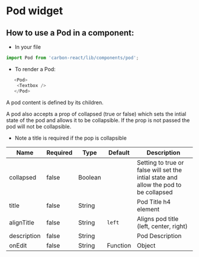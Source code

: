 # Pod widget

## How to use a Pod in a component:

* In your file

```javascript
import Pod from 'carbon-react/lib/components/pod';
```

*  To render a Pod:

```javascript
   <Pod>
    <Textbox />
   </Pod>
```

A pod content is defined by its children.

A pod also accepts a prop of collapsed (true or false) which sets the intial state of the pod and allows it
to be collapsible. If the prop is not passed the pod will not be collapsible.

* Note a title is required if the pop is collapsible


| Name          | Required    | Type           | Default       | Description   |
| ------------- | ----------- | -------------  | ------------- | ------------- |
| collapsed     | false       | Boolean        |               | Setting to true or false will set the intial state and allow the pod to be collapsed
| title         | false       | String         |               | Pod Title h4 element |
| alignTitle    | false       | String         | `left`        | Aligns pod title (left, center, right)   |
| description   | false       | String         |               | Pod Description |
| onEdit        | false       | String | Function | Object       |               | Adds an edit link to the Pod |

